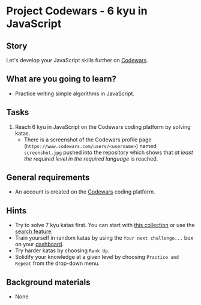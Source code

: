 # Project Codewars - 6 kyu in JavaScript

## Story

Let's develop your JavaScript skills further on
[Codewars](https://www.codewars.com).

## What are you going to learn?

- Practice writing simple algorithms in JavaScript.

## Tasks

1. Reach 6 kyu in JavaScript on the Codewars coding platform by solving katas.
    - There is a screenshot of the Codewars profile page (`https://www.codewars.com/users/<username>`) named `screenshot.jpg` pushed into the repository which shows that _at least the required level in the required language_ is reached.

## General requirements

- An account is created on the [Codewars](https://www.codewars.com/) coding platform.

## Hints

- Try to solve 7 kyu katas first. You can start with
  [this collection](https://www.codewars.com/collections/javascript-review-7-kyu)
  or use the [search feature](https://www.codewars.com/kata/search/javascript?q=&r%5B%5D=-7&beta=false).
- Train yourself in random katas by using the `Your next challenge...`
  box on your [dashboard](https://www.codewars.com/dashboard).
- Try harder katas by choosing `Rank Up`.
- Solidify your knowledge at a given level by choosing `Practice and Repeat` from the drop-down menu.

## Background materials

- None
